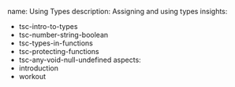 name: Using Types
description: Assigning and using types
insights:
  - tsc-intro-to-types
  - tsc-number-string-boolean
  - tsc-types-in-functions
  - tsc-protecting-functions
  - tsc-any-void-null-undefined
aspects:
  - introduction
  - workout
